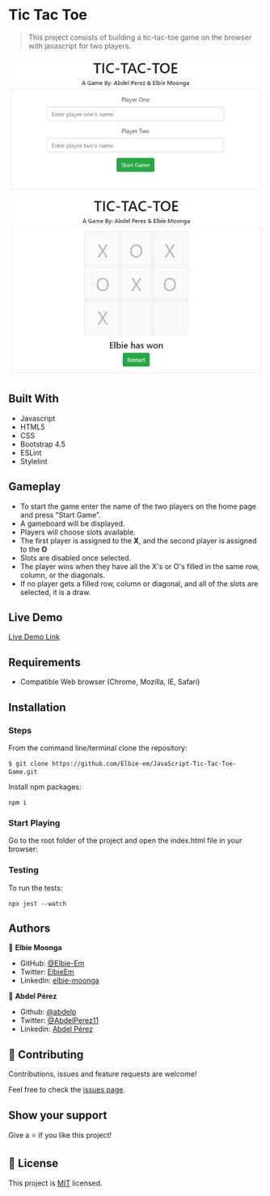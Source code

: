 # Tic Tac Toe

> This project consists of building a tic-tac-toe game on the browser with javascript for two players.

![screenshot](./assets/app_screenshot.png)

## Built With

- Javascript
- HTML5
- CSS
- Bootstrap 4.5
- ESLint
- Stylelint

## Gameplay

- To start the game enter the name of the two players on the home page and press "Start Game".
- A gameboard will be displayed.
- Players will choose slots available.
- The first player is assigned to the **X**, and the second player is assigned to the **O**
- Slots are disabled once selected.
- The player wins when they have all the X's or O's filled in the same row, column, or the diagonals.
- If no player gets a filled row, column or diagonal, and all of the slots are selected, it is a draw.

## Live Demo

[Live Demo Link](https://vibrant-kilby-38d43d.netlify.app/)


## Requirements

- Compatible Web browser (Chrome, Mozilla, IE, Safari)

## Installation

### Steps

From the command line/terminal clone the repository:

    $ git clone https://github.com/Elbie-em/JavaScript-Tic-Tac-Toe-Game.git

Install npm packages:

```
npm i
```

### Start Playing

Go to the root folder of the project and open the index.html file in your browser:

### Testing

To run the tests:

```
npx jest --watch
```

## Authors

👤 **Elbie Moonga**
- GitHub: [@Elbie-Em](https://github.com/Elbie-em)
- Twitter: [ElbieEm](https://twitter.com/ElbieEm)
- LinkedIn: [elbie-moonga](https://www.linkedin.com/in/elbiemoonga/)

👤 **Abdel Pérez**

- Github: [@abdelp](https://github.com/abdelp/)
- Twitter: [@AbdelPerez11](https://twitter.com/abdelperez11)
- Linkedin: [Abdel Pérez](https://www.linkedin.com/in/abdel-perez/)


## 🤝 Contributing

Contributions, issues and feature requests are welcome!

Feel free to check the [issues page](https://github.com/Elbie-em/JavaScript-Tic-Tac-Toe-Game/issues).

## Show your support

Give a ⭐️ if you like this project!

## 📝 License

This project is [MIT](lic.url) licensed.
